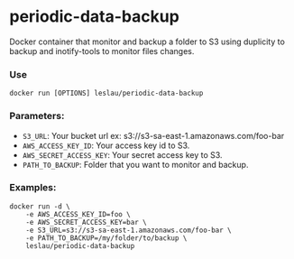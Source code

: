 periodic-data-backup
====================

Docker container that monitor and backup a folder to S3 using duplicity to backup and inotify-tools to monitor files changes.

### Use

```shell
docker run [OPTIONS] leslau/periodic-data-backup
```

### Parameters:

* `S3_URL`: Your bucket url ex: s3://s3-sa-east-1.amazonaws.com/foo-bar
* `AWS_ACCESS_KEY_ID`: Your access key id to S3.
* `AWS_SECRET_ACCESS_KEY`: Your secret access key to S3.
* `PATH_TO_BACKUP`: Folder that you want to monitor and backup.

### Examples:

    docker run -d \
        -e AWS_ACCESS_KEY_ID=foo \
        -e AWS_SECRET_ACCESS_KEY=bar \
        -e S3_URL=s3://s3-sa-east-1.amazonaws.com/foo-bar \
        -e PATH_TO_BACKUP=/my/folder/to/backup \
        leslau/periodic-data-backup

